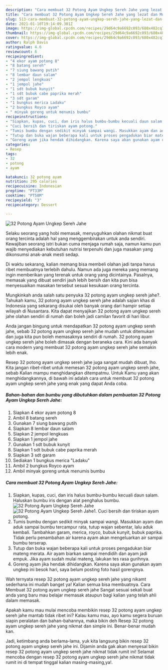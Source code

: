 ```yaml
---
description: "Cara membuat 32 Potong Ayam Ungkep Sereh Jahe yang lezat dan Mudah Dibuat"
title: "Cara membuat 32 Potong Ayam Ungkep Sereh Jahe yang lezat dan Mudah Dibuat"
slug: 513-cara-membuat-32-potong-ayam-ungkep-sereh-jahe-yang-lezat-dan-mudah-dibuat
date: 2021-01-10T19:14:09.301Z
image: https://img-global.cpcdn.com/recipes/29d64c9a6692c093/680x482cq70/32-potong-ayam-ungkep-sereh-jahe-foto-resep-utama.jpg
thumbnail: https://img-global.cpcdn.com/recipes/29d64c9a6692c093/680x482cq70/32-potong-ayam-ungkep-sereh-jahe-foto-resep-utama.jpg
cover: https://img-global.cpcdn.com/recipes/29d64c9a6692c093/680x482cq70/32-potong-ayam-ungkep-sereh-jahe-foto-resep-utama.jpg
author: Ralph Davis
ratingvalue: 4.6
reviewcount: 6
recipeingredient:
- "4 ekor ayam potong 8"
- "8 batang sereh"
- "7 siung bawang putih"
- "8 lembar daun salam"
- "2 jempol lengkuas"
- "1 jempol jahe"
- "1 sdt bubuk kunyit"
- "1 sdt bubuk cabe paprika merah"
- "3 sdt garam"
- "1 bungkus merica Ladaku"
- "2 bungkus Royco ayam"
- " minyak goreng untuk menumis bumbu"
recipeinstructions:
- "Siapkan, kupas, cuci, dan iris halus bumbu-bumbu kecuali daun salam. Haluskan bumbu iris dengan alat penghalus bumbu."
- "Cuci bersih dan tiriskan ayam potong."
- "Tumis bumbu dengan sedikit minyak sampai wangi. Masukkan ayam dan aduk sampai bumbu tercampur rata, tutup wajan sebentar, lalu aduk kembali. Tambahkan garam, merica, royco, bubuk kunyit, bubuk paprika. Tidak perlu penambahan air karena ayam akan mengeluarkan air sampai bumbu terserap."
- "Tutup dan buka wajan beberapa kali untuk proses pengadukan biar mateng merata. Air ayam biarkan sampai mendidih dan ayam jadi empuk. Jika ayam sudah mulai mateng, lakukan tes rasa gurihnya."
- "Goreng ayam jika hendak dihidangkan. Karena saya akan gunakan ayam ungkep ini besok hari, saya belum posting foto hasil gorengnya."
categories:
- Resep
tags:
- 32
- potong
- ayam

katakunci: 32 potong ayam 
nutrition: 295 calories
recipecuisine: Indonesian
preptime: "PT33M"
cooktime: "PT58M"
recipeyield: "3"
recipecategory: Dessert

---
```



![32 Potong Ayam Ungkep Sereh Jahe](https://img-global.cpcdn.com/recipes/29d64c9a6692c093/680x482cq70/32-potong-ayam-ungkep-sereh-jahe-foto-resep-utama.jpg)

Selaku seorang yang hobi memasak, menyuguhkan olahan nikmat buat orang tercinta adalah hal yang menggembirakan untuk anda sendiri. Kewajiban seorang istri bukan cuma menjaga rumah saja, namun kamu pun wajib menyediakan kebutuhan nutrisi terpenuhi dan juga masakan yang dikonsumsi anak-anak mesti sedap.

Di waktu  sekarang, kalian memang bisa membeli olahan jadi tanpa harus ribet membuatnya terlebih dahulu. Namun ada juga mereka yang memang ingin memberikan yang terenak untuk orang yang dicintainya. Pasalnya, memasak yang dibuat sendiri jauh lebih bersih dan kita pun bisa menyesuaikan masakan tersebut sesuai kesukaan orang tercinta. 



Mungkinkah anda salah satu penyuka 32 potong ayam ungkep sereh jahe?. Tahukah kamu, 32 potong ayam ungkep sereh jahe adalah sajian khas di Indonesia yang sekarang disukai oleh banyak orang dari hampir setiap wilayah di Nusantara. Kita dapat menyajikan 32 potong ayam ungkep sereh jahe olahan sendiri di rumah dan boleh jadi camilan favorit di hari libur.

Anda jangan bingung untuk mendapatkan 32 potong ayam ungkep sereh jahe, sebab 32 potong ayam ungkep sereh jahe mudah untuk ditemukan dan juga kita pun boleh memasaknya sendiri di rumah. 32 potong ayam ungkep sereh jahe boleh dimasak dengan beraneka cara. Kini ada banyak cara modern yang membuat 32 potong ayam ungkep sereh jahe semakin lebih enak.

Resep 32 potong ayam ungkep sereh jahe juga sangat mudah dibuat, lho. Kita jangan ribet-ribet untuk memesan 32 potong ayam ungkep sereh jahe, sebab Kalian mampu menghidangkan ditempatmu. Untuk Kamu yang akan menghidangkannya, di bawah ini adalah cara untuk membuat 32 potong ayam ungkep sereh jahe yang enak yang dapat Anda coba.

<!--inarticleads1-->

##### Bahan-bahan dan bumbu yang dibutuhkan dalam pembuatan 32 Potong Ayam Ungkep Sereh Jahe:

1. Siapkan 4 ekor ayam potong 8
1. Ambil 8 batang sereh
1. Gunakan 7 siung bawang putih
1. Siapkan 8 lembar daun salam
1. Siapkan 2 jempol lengkuas
1. Siapkan 1 jempol jahe
1. Gunakan 1 sdt bubuk kunyit
1. Siapkan 1 sdt bubuk cabe paprika merah
1. Siapkan 3 sdt garam
1. Sediakan 1 bungkus merica &#34;Ladaku&#34;
1. Ambil 2 bungkus Royco ayam
1. Ambil  minyak goreng untuk menumis bumbu




<!--inarticleads2-->

##### Cara membuat 32 Potong Ayam Ungkep Sereh Jahe:

1. Siapkan, kupas, cuci, dan iris halus bumbu-bumbu kecuali daun salam. Haluskan bumbu iris dengan alat penghalus bumbu.
<img src="https://img-global.cpcdn.com/steps/c10731b387dbcf1a/160x128cq70/32-potong-ayam-ungkep-sereh-jahe-langkah-memasak-1-foto.jpg" alt="32 Potong Ayam Ungkep Sereh Jahe"><img src="https://img-global.cpcdn.com/steps/0d7eeb7fa4d8f111/160x128cq70/32-potong-ayam-ungkep-sereh-jahe-langkah-memasak-1-foto.jpg" alt="32 Potong Ayam Ungkep Sereh Jahe">1. Cuci bersih dan tiriskan ayam potong.
1. Tumis bumbu dengan sedikit minyak sampai wangi. Masukkan ayam dan aduk sampai bumbu tercampur rata, tutup wajan sebentar, lalu aduk kembali. Tambahkan garam, merica, royco, bubuk kunyit, bubuk paprika. Tidak perlu penambahan air karena ayam akan mengeluarkan air sampai bumbu terserap.
1. Tutup dan buka wajan beberapa kali untuk proses pengadukan biar mateng merata. Air ayam biarkan sampai mendidih dan ayam jadi empuk. Jika ayam sudah mulai mateng, lakukan tes rasa gurihnya.
1. Goreng ayam jika hendak dihidangkan. Karena saya akan gunakan ayam ungkep ini besok hari, saya belum posting foto hasil gorengnya.




Wah ternyata resep 32 potong ayam ungkep sereh jahe yang nikamt sederhana ini mudah banget ya! Kalian semua bisa membuatnya. Cara Membuat 32 potong ayam ungkep sereh jahe Sangat sesuai sekali buat anda yang baru mau belajar memasak ataupun bagi kalian yang telah ahli dalam memasak.

Apakah kamu mau mulai mencoba membikin resep 32 potong ayam ungkep sereh jahe mantab tidak ribet ini? Kalau kamu mau, ayo kamu segera buruan siapin peralatan dan bahan-bahannya, maka bikin deh Resep 32 potong ayam ungkep sereh jahe yang nikmat dan simple ini. Benar-benar mudah kan. 

Jadi, ketimbang anda berlama-lama, yuk kita langsung bikin resep 32 potong ayam ungkep sereh jahe ini. Dijamin anda gak akan menyesal bikin resep 32 potong ayam ungkep sereh jahe nikmat tidak rumit ini! Selamat mencoba dengan resep 32 potong ayam ungkep sereh jahe nikmat tidak rumit ini di tempat tinggal kalian masing-masing,ya!.

